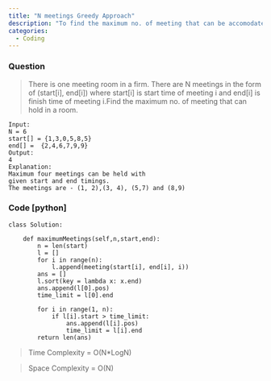 ```yaml
---
title: "N meetings Greedy Approach"
description: "To find the maximum no. of meeting that can be accomodated in the same room"
categories:
  - Coding
---
```


### Question

> There is one meeting room in a firm. There are N meetings in the form of (start[i], end[i]) where start[i] is start time of meeting i and end[i] is finish time of meeting i.Find the maximum no. of meeting that can hold in a room.

```
Input:
N = 6
start[] = {1,3,0,5,8,5}
end[] =  {2,4,6,7,9,9}
Output: 
4
Explanation:
Maximum four meetings can be held with
given start and end timings.
The meetings are - (1, 2),(3, 4), (5,7) and (8,9)
```

### Code [python]

```python3
class Solution:
    
    def maximumMeetings(self,n,start,end):
        n = len(start)
        l = []
        for i in range(n):
            l.append(meeting(start[i], end[i], i))
        ans = []
        l.sort(key = lambda x: x.end)
        ans.append(l[0].pos)
        time_limit = l[0].end
     
        for i in range(1, n):
            if l[i].start > time_limit:
                ans.append(l[i].pos)
                time_limit = l[i].end
        return len(ans)
```

> Time Complexity =  O(N*LogN)

> Space Complexity = O(N)
